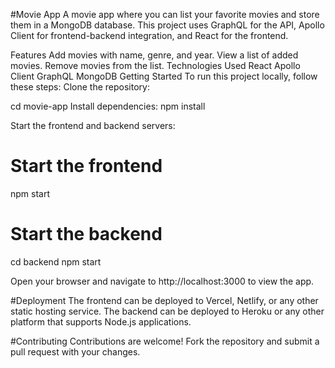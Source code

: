 #Movie App
A movie app where you can list your favorite movies and store them in a MongoDB database. This project uses GraphQL for the API, Apollo Client for frontend-backend integration, and React for the frontend.

Features
Add movies with name, genre, and year.
View a list of added movies.
Remove movies from the list.
Technologies Used
React
Apollo Client
GraphQL
MongoDB
Getting Started
To run this project locally, follow these steps:
Clone the repository:

cd movie-app
Install dependencies:
npm install

Start the frontend and backend servers:
# Start the frontend
npm start


# Start the backend
cd backend
npm start


Open your browser and navigate to http://localhost:3000 to view the app.

#Deployment
The frontend can be deployed to Vercel, Netlify, or any other static hosting service. The backend can be deployed to Heroku or any other platform that supports Node.js applications.

#Contributing
Contributions are welcome! Fork the repository and submit a pull request with your changes.
